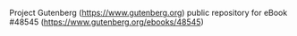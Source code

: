 Project Gutenberg (https://www.gutenberg.org) public repository for eBook #48545 (https://www.gutenberg.org/ebooks/48545)
